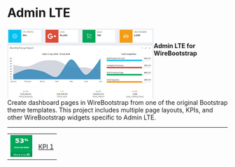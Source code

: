 <h1>Admin LTE</h1>

<img align="left" src="https://github.com/WireBootstrap/AdminLTE/blob/master/images/adminlte.template.png">
<br/>
<p>
<strong>
Admin LTE for WireBootstrap
</strong>
</p>  <br/>
 <br/>
  <br/>  <br/>


<p>
Create dashboard pages in WireBootstrap from one of the original Bootstrap theme templates.  This project includes multiple page layouts, KPIs, and other WireBootstrap widgets specific to Admin LTE. 
</p>

<hr/>


<table>
  <tr><td><img src="https://github.com/WireBootstrap/AdminLTE/blob/master/images/eb-smallbox.png" width="50" height="50"></td>
    <td><a href="https://github.com/WireBootstrap/Bootstrap/wiki/Bootstrap-Table">KPI 1</a></td>
  </tr>
</table>

